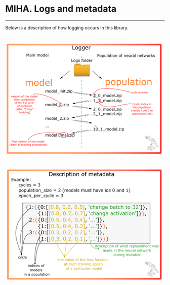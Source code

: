 # MIHA. Logs and metadata
--- 

Below is a description of how logging occurs in this library.

# ![logs.png](https://raw.githubusercontent.com/Dreamlone/MIHA/main/images/logs_folder_description.png)

# ![metadata.png](https://raw.githubusercontent.com/Dreamlone/MIHA/main/images/metadata_description.png)

